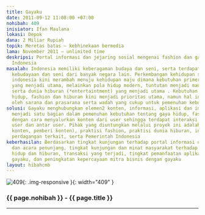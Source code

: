 ```yaml
---
title: Gayaku
date: 2011-09-12 11:08:00 +07:00
nohibah: 409
inisiator: Ifan Maulana
lokasi: Depok
dana: 2 Miliar Rupiah
topik: Meretas batas – kebhinekaan bermedia
lama: November 2011 – unlimited time
deskripsi: Portal informasi dan jejaring sosial mengenai fashion dan gaya hidup orang-orang
  Indonesia
masalah: Indonesia memiliki keberagaman budaya dan seni, serta terdapatnya persinggahan
  kebudayaan dan seni dari banyak negara lain. Perkembangan kehidupan sosial manusia
  indonesia kini merambah menuju kehidupan maju dimana kebutuhan primer bukan lagi
  yang menjadi utama, melainkan pola hidup modern, tuntutan menjadi manusia modern,
  serta dunia hiburan (*entertaintment) yang menjadi utama . Kebutuhan tentang gaya
  hidup, fashion dan hiburan kini menjadi prioritas utama, namun hal ini kurang dibarengi
  oleh sarana dan prasarana serta wadah yang cukup untuk pemenuhan kebutuhan tersebut
solusi: Gayaku menghubungkan elemen2 konten, informasi, aplikasi dan implementasi
  menjadi satu bagian dalam pemenuhan kebutuhan tentang gaya hidup, fashion dan hiburan
  dengan cara menyalurkan konten dari user sehingga terdapat interaksi langsung dari
  user dan antar user. Pihak yang diuntungkan melalui proyek ini adalah user ( pencari
  konten, pemberi konten), praktisi fashion, praktisi dunia hiburan, industri, dan
  perdagangan terkait, serta Pemerintah Indonesia
keberhasilan: Berdasarkan tingkat kunjungan terhadap portal informasi dana sarana/media
  dan acara penunjang, tingkat kunjungan dan minat masyarakat terhadap fashion, gaya
  hidup dan hiburan, transaksi yang terjadi, tingkat pemanfaatan aplikasi dan konten
  gayaku, dan peningkatan kepercayaan mitra bisnis dengan gayaku
layout: hibahcmb
---
```


![409](/static/img/hibahcmb/409.png){: .img-responsive }{: width="409" }

### {{ page.nohibah }} - {{ page.title }}

---

